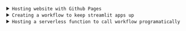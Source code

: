 <details>
<summary><code>Hosting website with Github Pages</code></summary>
</details>
<details>
<summary><code>Creating a workflow to keep streamlit apps up</code></summary>
</details>
<details>
<summary><code>Hosting a serverless function to call workflow programatically</code></summary>
Read more at [/api](https://github.com/var-github/var-github.github.io/tree/main/api)
</details>
